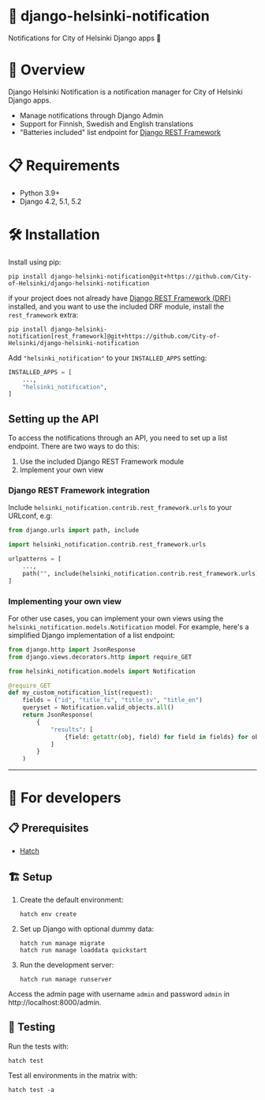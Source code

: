 # 🔔 django-helsinki-notification

Notifications for City of Helsinki Django apps 🔔


# 🚀 Overview

Django Helsinki Notification is a notification manager for City of Helsinki Django
apps.

* Manage notifications through Django Admin
* Support for Finnish, Swedish and English translations
* "Batteries included" list endpoint for [Django REST Framework][drf-url]


# 📋 Requirements

- Python 3.9+
- Django 4.2, 5.1, 5.2


# 🛠️ Installation

Install using pip:
```shell
pip install django-helsinki-notification@git+https://github.com/City-of-Helsinki/django-helsinki-notification
```

if your project does not already have [Django REST Framework (DRF)][drf-url] installed, and you
want to use the included DRF module, install the `rest_framework` extra:
```shell
pip install django-helsinki-notification[rest_framework]@git+https://github.com/City-of-Helsinki/django-helsinki-notification
```

Add `"helsinki_notification"` to your `INSTALLED_APPS` setting:
```python
INSTALLED_APPS = [
    ...,
    "helsinki_notification",
]
```

## Setting up the API

To access the notifications through an API, you need to set up a list endpoint. There
are two ways to do this:

1. Use the included Django REST Framework module
2. Implement your own view


### Django REST Framework integration

Include `helsinki_notification.contrib.rest_framework.urls` to your URLconf, e.g:

```python
from django.urls import path, include

import helsinki_notification.contrib.rest_framework.urls

urlpatterns = [
    ...,
    path("", include(helsinki_notification.contrib.rest_framework.urls))
]
```

### Implementing your own view

For other use cases, you can implement your own views using the
`helsinki_notification.models.Notification` model. For example, here's a simplified
Django implementation of a list endpoint:

```python
from django.http import JsonResponse
from django.views.decorators.http import require_GET

from helsinki_notification.models import Notification

@require_GET
def my_custom_notification_list(request):
    fields = ("id", "title_fi", "title_sv", "title_en")
    queryset = Notification.valid_objects.all()
    return JsonResponse(
        {
            "results": [
                {field: getattr(obj, field) for field in fields} for obj in queryset
            ]
        }
    )
```

---

# 🤖 For developers

## 📋 Prerequisites

- [Hatch][hatch-url]


## 🏗️ Setup

1. Create the default environment:
    ```shell
    hatch env create
    ```

2. Set up Django with optional dummy data:
    ```shell
    hatch run manage migrate
    hatch run manage loaddata quickstart
    ```

3. Run the development server:
    ```shell
    hatch run manage runserver
    ```

Access the admin page with username `admin` and password `admin` in
http://localhost:8000/admin.

## 🧪 Testing

Run the tests with:
```shell
hatch test
```

Test all environments in the matrix with:
```shell
hatch test -a
```


[hatch-url]: https://hatch.pypa.io/latest/install/
[drf-url]: https://www.django-rest-framework.org/
